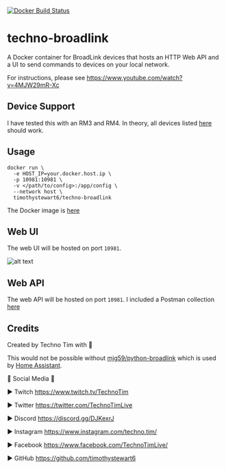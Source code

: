 [![Docker Build Status](https://img.shields.io/docker/pulls/timothystewart6/techno-broadlink.svg)](https://hub.docker.com/r/timothystewart6/techno-broadlink/)

# techno-broadlink

A Docker container for BroadLink devices that hosts an HTTP Web API and a UI to send commands to devices on your local network.

For instructions, please see https://www.youtube.com/watch?v=4MJW29mR-Xc

## Device Support

I have tested this with an RM3 and RM4.  In theory, all devices listed [here](https://github.com/mjg59/python-broadlink/blob/master/broadlink/__init__.py) should work.

## Usage

```
docker run \
  -e HOST_IP=your.docker.host.ip \
  -p 10981:10981 \
  -v </path/to/config>:/app/config \
  --network host \
  timothystewart6/techno-broadlink
```

The Docker image is [here](https://hub.docker.com/repository/docker/timothystewart6/techno-broadlink)

## Web UI

The web UI will be hosted on port `10981`.

![alt text](https://github.com/techno-tim/techno-broadlink/blob/master/techno-broadlink.jpg?raw=true)

## Web API

The web API will be hosted on port `10981`.  I included a Postman collection [here](https://github.com/techno-tim/techno-broadlink/tree/master/postman)



## Credits
Created by Techno Tim with 💛

This would not be possible without [mjg59/python-broadlink](https://github.com/mjg59/python-broadlink) which is used by [Home Assistant](https://www.home-assistant.io/).

🔔 Social Media 🔔

► Twitch https://www.twitch.tv/TechnoTim

► Twitter  https://twitter.com/TechnoTimLive

► Discord https://discord.gg/DJKexrJ

► Instagram https://www.instagram.com/techno.tim/

► Facebook https://www.facebook.com/TechnoTimLive/

► GitHub https://github.com/timothystewart6

